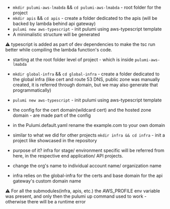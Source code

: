 - `mkdir pulumi-aws-lmabda` && `cd pulumi-aws-lmabda` - root folder for the project
- `mkdir apis` && `cd apis` - create a folder dedicated to the apis (will be backed by lambda behind api gateway)
- `pulumi new aws-typescript` - init pulumi using aws-typescript template
- A minimalistic structure will be generated

:warning: typescript is added as part of dev dependencies to make the tsc run better while compiling the lambda function's code.

- starting at the root folder level of project - which is inside `pulumi-aws-lmabda`
- `mkdir global-infra` && `cd global-infra` - create a folder dedicated to the global infra (like cert and route 53 DNS, public zone was manually created, it is referred through domain, but we may also generate that programmatically)
- `pulumi new aws-typescript` - init pulumi using aws-typescript template
- the config for the cert domain(wildcard cert) and the hosted zone domain - are made part of the config
- in the Pulumi.default.yaml rename the example.com to your own domain

- similar to what we did for other projects `mkdir infra && cd infra` - init a project like showcased in the repository
- purpose of it? infra for stage/ environment specific will be referred from here, in the respective end application/ API projects.
- change the org's name to individual account name/ organization name
- infra relies on the global-infra for the certs and base domain for the api gateway's custom domain name

:warning: For all the submodules(infra, apis, etc.) the AWS_PROFILE env variable was present, and only then the pulumi up command used to work - otherwise there will be a runtime error